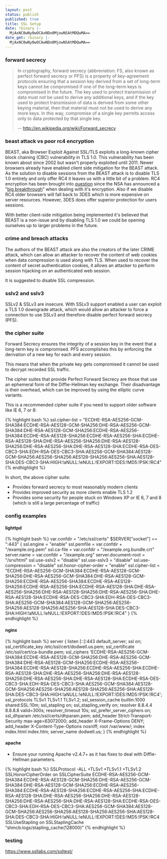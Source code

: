 ```yaml
---
layout: post
status: publish
published: true
title: SSL Setup
date: !binary |-
  MjAxNC0wNy0wOCAxNDo0MjowNSAtMDQwMA==
date_gmt: !binary |-
  MjAxNC0wNy0wOCAwNDo0MjowNSAtMDQwMA==
---
```

### forward secrecy

> In cryptography, forward secrecy (abbreviation: FS, also known as perfect forward secrecy or PFS) is a property of key-agreement protocols ensuring that a session key derived from a set of long-term keys cannot be compromised if one of the long-term keys is compromised in the future. The key used to protect transmission of data must not be used to derive any additional keys, and if the key used to protect transmission of data is derived from some other keying material, then that material must not be used to derive any more keys. In this way, compromise of a single key permits access only to data protected by that single key.
>
> -- <a href="http://en.wikipedia.org/wiki/Forward_secrecy" title="Wikipedia" target="_blank">http://en.wikipedia.org/wiki/Forward_secrecy</a>


### beast attack vs poor rc4 encryption

BEAST, aka Browser Exploit Against SSL/TLS exploits a long-known cipher block chaining (CBC) vulnerability in TLS 1.0. This vulnerability has been known about since 2002 but wasn't properly exploited until 2011. Newer browsers already have enabled client side mitigation for the BEAST attack. As the solution to disable sessions from the BEAST attack is to disable TLS 1.0 entirely and only offer RC4 it leaves us with a little bit of a problem. RC4 encryption has been brought into <a href="http://www.isg.rhul.ac.uk/tls/" target="_blank">question</a> since the NSA has announced a "<a href="http://www.economist.com/blogs/babbage/2013/09/breaking-cryptography" target="_blank">big breakthrough</a>" when dealing with it's encryption. Also if we disable RC4 older browsers will fall back to 3DES which is more expensive on server resources. However, 3DES does offer superior protection for users sessions. 

With better client-side mitigation being implemented it's believed that BEAST is a non-issue and by disabling TLS 1.0 we could be opening ourselves up to larger problems in the future.


### crime and breach attacks

The authors of the BEAST attack are also the creators of the later CRIME attack, which can allow an attacker to recover the content of web cookies when data compression is used along with TLS. When used to recover the content of secret authentication cookies, it allows an attacker to perform session hijacking on an authenticated web session.

It is suggested to disable SSL compression.


### sslv2 and sslv3

SSLv2 & SSLv3 are insecure. With SSLv3 support enabled a user can exploit a TLS 1.0 downgrade attack, which would allow an attacker to force a connection to use SSLv3 and therefore disable perfect forward secrecy (PFS).


### the cipher suite

Forward Secrecy ensures the integrity of a session key in the event that a long-term key is compromised. PFS accomplishes this by enforcing the derivation of a new key for each and every session.

This means that when the private key gets compromised it cannot be used to decrypt recorded SSL traffic.

The cipher suites that provide Perfect Forward Secrecy are those that use an ephemeral form of the Diffie-Hellman key exchange. Their disadvantage is their overhead, which can be improved by using the elliptic curve variants.

This is a recommended cipher suite if you need to support older software like IE 6, 7 or 8:

{% highlight bash %}
ssl.cipher-list = "ECDHE-RSA-AES256-GCM-SHA384:ECDHE-RSA-AES128-GCM-SHA256:DHE-RSA-AES256-GCM-SHA384:DHE-RSA-AES128-GCM-SHA256:ECDHE-RSA-AES256-SHA384:ECDHE-RSA-AES128-SHA256:ECDHE-RSA-AES256-SHA:ECDHE-RSA-AES128-SHA:DHE-RSA-AES256-SHA256:DHE-RSA-AES128-SHA256:DHE-RSA-AES256-SHA:DHE-RSA-AES128-SHA:ECDHE-RSA-DES-CBC3-SHA:EDH-RSA-DES-CBC3-SHA:AES256-GCM-SHA384:AES128-GCM-SHA256:AES256-SHA256:AES128-SHA256:AES256-SHA:AES128-SHA:DES-CBC3-SHA:HIGH:!aNULL:!eNULL:!EXPORT:!DES:!MD5:!PSK:!RC4"
{% endhighlight %}

In short, the above cipher suite:

* Provides forward secrecy to most reasonably modern clients
* Provides improved security as more clients enable TLS 1.2
* Provides some security for people stuck on Windows XP or IE 6, 7 and 8 (which is still a large percentage of traffic)


### config examples

#### lighttpd

{% highlight bash %}
var.confdir = "/etc/ssl/certs"
$SERVER["socket"] == ":443" {
  ssl.engine = "enable"
  ssl.pemfile = var.confdir + "/example.org.pem"
  ssl.ca-file = var.confdir + "/example.org.bundle.crt"
  server.name = var.confdir + "/example.org"
  server.document-root = "/srv/html"
  ssl.use-sslv2 = "disable"
  ssl.use-sslv3 = "disable"
  ssl.use-compression = "disable"
  ssl.honor-cipher-order = "enable"
  ssl.cipher-list = "ECDHE-RSA-AES256-GCM-SHA384:ECDHE-RSA-AES128-GCM-SHA256:DHE-RSA-AES256-GCM-SHA384:DHE-RSA-AES128-GCM-SHA256:ECDHE-RSA-AES256-SHA384:ECDHE-RSA-AES128-SHA256:ECDHE-RSA-AES256-SHA:ECDHE-RSA-AES128-SHA:DHE-RSA-AES256-SHA256:DHE-RSA-AES128-SHA256:DHE-RSA-AES256-SHA:DHE-RSA-AES128-SHA:ECDHE-RSA-DES-CBC3-SHA:EDH-RSA-DES-CBC3-SHA:AES256-GCM-SHA384:AES128-GCM-SHA256:AES256-SHA256:AES128-SHA256:AES256-SHA:AES128-SHA:DES-CBC3-SHA:HIGH:!aNULL:!eNULL:!EXPORT:!DES:!MD5:!PSK:!RC4"
}
{% endhighlight %}


#### nginx

{% highlight bash %}
server {
  listen [::]:443 default_server;
  ssl on;
  ssl_certificate_key /etc/ssl/cert/dodwell.us.pem;
  ssl_certificate /etc/ssl/cert/ca-bundle.pem;
  ssl_ciphers 'ECDHE-RSA-AES256-GCM-SHA384:ECDHE-RSA-AES128-GCM-SHA256:DHE-RSA-AES256-GCM-SHA384:DHE-RSA-AES128-GCM-SHA256:ECDHE-RSA-AES256-SHA384:ECDHE-RSA-AES128-SHA256:ECDHE-RSA-AES256-SHA:ECDHE-RSA-AES128-SHA:DHE-RSA-AES256-SHA256:DHE-RSA-AES128-SHA256:DHE-RSA-AES256-SHA:DHE-RSA-AES128-SHA:ECDHE-RSA-DES-CBC3-SHA:EDH-RSA-DES-CBC3-SHA:AES256-GCM-SHA384:AES128-GCM-SHA256:AES256-SHA256:AES128-SHA256:AES256-SHA:AES128-SHA:DES-CBC3-SHA:HIGH:!aNULL:!eNULL:!EXPORT:!DES:!MD5:!PSK:!RC4';
  ssl_protocols TLSv1 TLSv1.1 TLSv1.2;
  ssl_session_cache  builtin:1000  shared:SSL:10m;
  ssl_stapling on;
  ssl_stapling_verify on;
  resolver 8.8.4.4 8.8.8.8 valid=300s;
  resolver_timeout 10s;
  ssl_prefer_server_ciphers on;
  ssl_dhparam /etc/ssl/certs/dhparam.pem;
  add_header Strict-Transport-Security max-age=63072000;
  add_header X-Frame-Options DENY;
  add_header X-Content-Type-Options nosniff;
  root /var/www/;
  index index.html index.htm;
  server_name dodwell.us;
}
{% endhighlight %}


#### apache

* Ensure your running Apache v2.4.7+ as it has fixes to deal with Diffie-Hellman parameters.

{% highlight bash %}
SSLProtocol -ALL +TLSv1 +TLSv1.1 +TLSv1.2
SSLHonorCipherOrder on
SSLCipherSuite ECDHE-RSA-AES256-GCM-SHA384:ECDHE-RSA-AES128-GCM-SHA256:DHE-RSA-AES256-GCM-SHA384:DHE-RSA-AES128-GCM-SHA256:ECDHE-RSA-AES256-SHA384:ECDHE-RSA-AES128-SHA256:ECDHE-RSA-AES256-SHA:ECDHE-RSA-AES128-SHA:DHE-RSA-AES256-SHA256:DHE-RSA-AES128-SHA256:DHE-RSA-AES256-SHA:DHE-RSA-AES128-SHA:ECDHE-RSA-DES-CBC3-SHA:EDH-RSA-DES-CBC3-SHA:AES256-GCM-SHA384:AES128-GCM-SHA256:AES256-SHA256:AES128-SHA256:AES256-SHA:AES128-SHA:DES-CBC3-SHA:HIGH:!aNULL:!eNULL:!EXPORT:!DES:!MD5:!PSK:!RC4
SSLUseStapling on
SSLStaplingCache &ldquo;shmcb:logs/stapling_cache(128000)&rdquo;
{% endhighlight %}

 
### testing
<a href="https://www.ssllabs.com/ssltest/">https://www.ssllabs.com/ssltest/</a>
